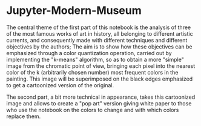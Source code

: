 # Jupyter-Modern-Museum

The central theme of the first part of this notebook is the analysis of three of the most famous works of art in history, all belonging to different artistic currents, and consequently made with different techniques and different objectives by the authors; The aim is to show how these objectives can be emphasized through a color quantization operation, carried out by implementing the "k-means" algorithm, so as to obtain a more "simple" image from the chromatic point of view, bringing each pixel into the nearest color of the k (arbitrarily chosen number) most frequent colors in the painting. This image will be superimposed on the black edges emphasized to get a cartoonized version of the original.

The second part, a bit more technical in appearance, takes this cartoonized image and allows to create a "pop art" version giving white paper to those who use the notebook on the colors to change and with which colors replace them.
